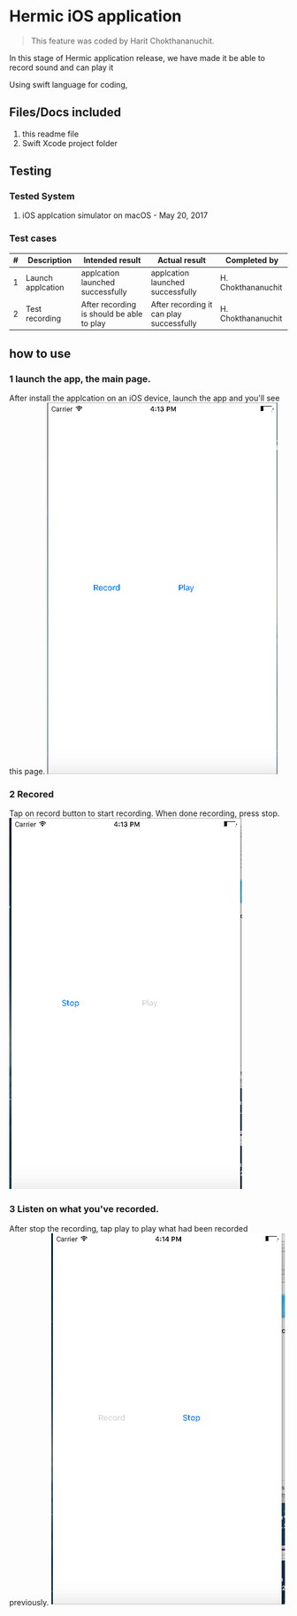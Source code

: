 # Hermic iOS application

> This feature was coded by Harit Chokthananuchit.

In this stage of Hermic application release, we have made it be able to record sound and can play it

Using swift language for coding,

## Files/Docs included
1. this readme file
2. Swift Xcode project folder

## Testing
### Tested System
1. iOS applcation simulator on macOS - May 20, 2017
### Test cases
\# | Description | Intended result | Actual result | Completed by
-- | ----------- | --------------- | ------------- | ------------
1 | Launch applcation | applcation launched successfully | applcation launched successfully | H. Chokthananuchit
2 | Test recording | After recording is should be able to play | After recording it can play successfully | H. Chokthananuchit


## how to use
### 1 launch the app, the main page.
After install the applcation on an iOS device, launch the app and you'll see this page.
![](https://raw.githubusercontent.com/codustry/Hermic/master/hermicApp/appImages/1.png)
### 2 Recored
Tap on record button to start recording. When done recording, press stop.
![](https://raw.githubusercontent.com/codustry/Hermic/master/hermicApp/appImages/2.png)
### 3 Listen on what you've recorded.
After stop the recording, tap play to play what had been recorded previously.
![](https://raw.githubusercontent.com/codustry/Hermic/master/hermicApp/appImages/3.png)
